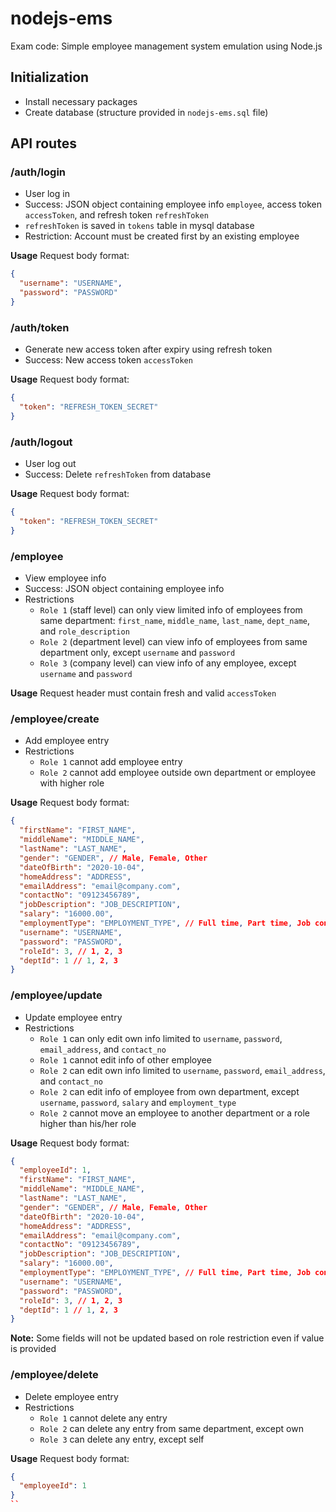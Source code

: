 # nodejs-ems
 
Exam code: Simple employee management system emulation using Node.js

## Initialization

* Install necessary packages
* Create database (structure provided in `nodejs-ems.sql` file)

## API routes

### /auth/login

* User log in
* Success: JSON object containing employee info `employee`, access token `accessToken`, and refresh token `refreshToken`
* `refreshToken` is saved in `tokens` table in mysql database
* Restriction: Account must be created first by an existing employee

**Usage**
Request body format:
```json
{
  "username": "USERNAME",
  "password": "PASSWORD"
}
```

### /auth/token

* Generate new access token after expiry using refresh token
* Success: New access token `accessToken`

**Usage**
Request body format:
```json
{
  "token": "REFRESH_TOKEN_SECRET"
}
```

### /auth/logout

* User log out
* Success: Delete `refreshToken` from database

**Usage**
Request body format:
```json
{
  "token": "REFRESH_TOKEN_SECRET"
}
```

### /employee

* View employee info
* Success: JSON object containing employee info
* Restrictions
  * `Role 1` (staff level) can only view limited info of employees from same department: `first_name`, `middle_name`, `last_name`, `dept_name`, and `role_description`
  * `Role 2` (department level) can view info of employees from same department only, except `username` and `password`
  * `Role 3` (company level) can view info of any employee, except `username` and `password`

**Usage**
Request header must contain fresh and valid `accessToken`

### /employee/create

* Add employee entry
* Restrictions
  * `Role 1` cannot add employee entry
  * `Role 2` cannot add employee outside own department or employee with higher role

**Usage**
Request body format:
```json
{ 
  "firstName": "FIRST_NAME", 
  "middleName": "MIDDLE_NAME", 
  "lastName": "LAST_NAME", 
  "gender": "GENDER", // Male, Female, Other
  "dateOfBirth": "2020-10-04",
  "homeAddress": "ADDRESS",
  "emailAddress": "email@company.com",
  "contactNo": "09123456789",
  "jobDescription": "JOB_DESCRIPTION",
  "salary": "16000.00",
  "employmentType": "EMPLOYMENT_TYPE", // Full time, Part time, Job contract
  "username": "USERNAME", 
  "password": "PASSWORD", 
  "roleId": 3, // 1, 2, 3
  "deptId": 1 // 1, 2, 3
}
```

### /employee/update

* Update employee entry
* Restrictions
  * `Role 1` can only edit own info limited to `username`, `password`, `email_address`, and `contact_no`
  * `Role 1` cannot edit info of other employee
  * `Role 2` can edit own info limited to `username`, `password`, `email_address`, and `contact_no`
  * `Role 2` can edit info of employee from own department, except `username`, `password`, `salary` and `employment_type`
  * `Role 2` cannot move an employee to another department or a role higher than his/her role

**Usage**
Request body format:
```json
{ 
  "employeeId": 1,
  "firstName": "FIRST_NAME", 
  "middleName": "MIDDLE_NAME", 
  "lastName": "LAST_NAME", 
  "gender": "GENDER", // Male, Female, Other
  "dateOfBirth": "2020-10-04",
  "homeAddress": "ADDRESS",
  "emailAddress": "email@company.com",
  "contactNo": "09123456789",
  "jobDescription": "JOB_DESCRIPTION",
  "salary": "16000.00",
  "employmentType": "EMPLOYMENT_TYPE", // Full time, Part time, Job contract
  "username": "USERNAME", 
  "password": "PASSWORD", 
  "roleId": 3, // 1, 2, 3
  "deptId": 1 // 1, 2, 3
}
```

**Note:** Some fields will not be updated based on role restriction even if value is provided

### /employee/delete

* Delete employee entry
* Restrictions
  * `Role 1` cannot delete any entry
  * `Role 2` can delete any entry from same department, except own
  * `Role 3` can delete any entry, except self

**Usage**
Request body format:
```json
{
  "employeeId": 1
}
``